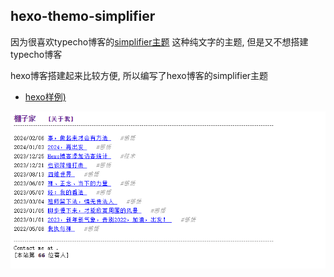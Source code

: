 ## hexo-themo-simplifier

因为很喜欢typecho博客的[simplifier主题](https://github.com/xiamuguizhi/simplifier) 这种纯文字的主题, 但是又不想搭建typecho博客

hexo博客搭建起来比较方便, 所以编写了hexo博客的simplifier主题

- [hexo样例)](https://xpblog.github.io/)

![](img/demo.png)
